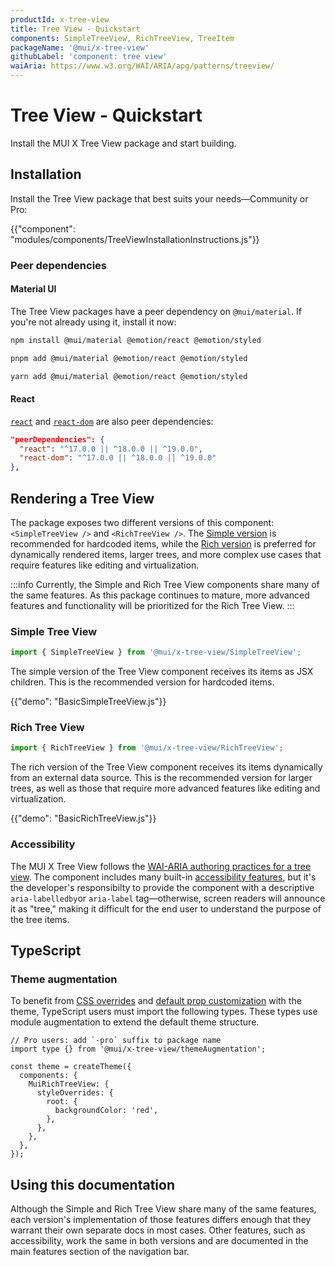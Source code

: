 ```yaml
---
productId: x-tree-view
title: Tree View - Quickstart
components: SimpleTreeView, RichTreeView, TreeItem
packageName: '@mui/x-tree-view'
githubLabel: 'component: tree view'
waiAria: https://www.w3.org/WAI/ARIA/apg/patterns/treeview/
---
```


# Tree View - Quickstart

<p class="description">Install the MUI X Tree View package and start building.</p>

## Installation

Install the Tree View package that best suits your needs—Community or Pro:

<!-- #default-branch-switch -->

{{"component": "modules/components/TreeViewInstallationInstructions.js"}}

### Peer dependencies

#### Material UI

The Tree View packages have a peer dependency on `@mui/material`.
If you're not already using it, install it now:

<codeblock storageKey="package-manager">

```bash npm
npm install @mui/material @emotion/react @emotion/styled
```

```bash pnpm
pnpm add @mui/material @emotion/react @emotion/styled
```

```bash yarn
yarn add @mui/material @emotion/react @emotion/styled
```

</codeblock>

#### React

<!-- #react-peer-version -->

[`react`](https://www.npmjs.com/package/react) and [`react-dom`](https://www.npmjs.com/package/react-dom) are also peer dependencies:

```json
"peerDependencies": {
  "react": "^17.0.0 || ^18.0.0 || ^19.0.0",
  "react-dom": "^17.0.0 || ^18.0.0 || ^19.0.0"
},
```

## Rendering a Tree View

The package exposes two different versions of this component: `<SimpleTreeView />` and `<RichTreeView />`.
The [Simple version](#simple-tree-view) is recommended for hardcoded items, while the [Rich version](#rich-tree-view) is preferred for dynamically rendered items, larger trees, and more complex use cases that require features like editing and virtualization.

:::info
Currently, the Simple and Rich Tree View components share many of the same features.
As this package continues to mature, more advanced features and functionality will be prioritized for the Rich Tree View.
:::

### Simple Tree View

```jsx
import { SimpleTreeView } from '@mui/x-tree-view/SimpleTreeView';
```

The simple version of the Tree View component receives its items as JSX children.
This is the recommended version for hardcoded items.

{{"demo": "BasicSimpleTreeView.js"}}

### Rich Tree View

```jsx
import { RichTreeView } from '@mui/x-tree-view/RichTreeView';
```

The rich version of the Tree View component receives its items dynamically from an external data source.
This is the recommended version for larger trees, as well as those that require more advanced features like editing and virtualization.

{{"demo": "BasicRichTreeView.js"}}

### Accessibility

The MUI X Tree View follows the [WAI-ARIA authoring practices for a tree view](https://www.w3.org/WAI/ARIA/apg/patterns/treeview/).
The component includes many built-in [accessibility features](/x/react-tree-view/accessibility/), but it's the developer's responsibilty to provide the component with a descriptive `aria-labelledby`or `aria-label` tag—otherwise, screen readers will announce it as "tree," making it difficult for the end user to understand the purpose of the tree items.

## TypeScript

### Theme augmentation

To benefit from [CSS overrides](/material-ui/customization/theme-components/#theme-style-overrides) and [default prop customization](/material-ui/customization/theme-components/#theme-default-props) with the theme, TypeScript users must import the following types.
These types use module augmentation to extend the default theme structure.

```tsx
// Pro users: add `-pro` suffix to package name
import type {} from '@mui/x-tree-view/themeAugmentation';

const theme = createTheme({
  components: {
    MuiRichTreeView: {
      styleOverrides: {
        root: {
          backgroundColor: 'red',
        },
      },
    },
  },
});
```

## Using this documentation

Although the Simple and Rich Tree View share many of the same features, each version's implementation of those features differs enough that they warrant their own separate docs in most cases.
Other features, such as accessibility, work the same in both versions and are documented in the main features section of the navigation bar.
